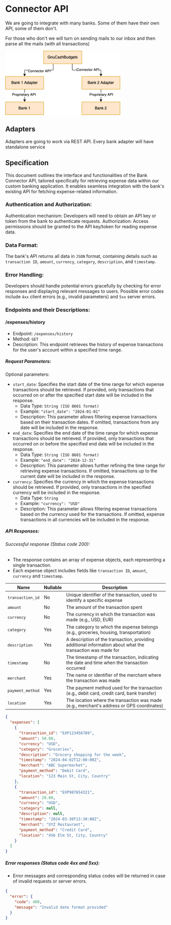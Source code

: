 # Connector API

We are going to integrate with many banks. Some of them have their own API, some of them don't.

For those who don't we will turn on sending mails to our inbox and then parse all the mails (with all transactions)

![Connector API schema](connector-api_schema.png)

## Adapters

Adapters are going to work via REST API. Every bank adapter will have standalone service

## Specification

This document outlines the interface and functionalities of the Bank Connector API, 
tailored specifically for retrieving expense data within our custom banking application. 
It enables seamless integration with the bank's existing API for fetching expense-related information.

### Authentication and Authorization:

Authentication mechanism: Developers will need to obtain an API key or token from the bank to authenticate requests.
Authorization: Access permissions should be granted to the API key/token for reading expense data.

### Data Format:

The bank's API returns all data in `JSON` format,
containing details such as `transaction ID`, `amount`, `currency`, `category`, `description`, and `timestamp`.

### Error Handling:

Developers should handle potential errors gracefully by checking for error responses and displaying relevant messages to users.
Possible error codes include `4xx` client errors (e.g., invalid parameters) and `5xx` server errors.

### Endpoints and their Descriptions:

#### /expenses/history

* Endpoint: `/expenses/history`
* Method: `GET`
* Description: This endpoint retrieves the history of expense transactions for the user's account within a specified time range.

##### Request Parameters:

Optional parameters:

* `start_date`: Specifies the start date of the time range for which expense transactions should be retrieved. 
If provided, only transactions that occurred on or after the specified start date will be included in the response. 
  * Data Type: `String (ISO 8601 format)`
  * Example: `"start_date": "2024-01-01"`
  * Description: This parameter allows filtering expense transactions based on their transaction dates. 
  If omitted, transactions from any date will be included in the response. 
* `end_date`: Specifies the end date of the time range for which expense transactions should be retrieved. 
If provided, only transactions that occurred on or before the specified end date will be included in the response. 
  * Data Type: `String (ISO 8601 format)`
  * Example: `"end_date": "2024-12-31"`
  * Description: This parameter allows further refining the time range for retrieving expense transactions. 
  If omitted, transactions up to the current date will be included in the response.
* `currency`: Specifies the currency in which the expense transactions should be retrieved. 
If provided, only transactions in the specified currency will be included in the response. 
  * Data Type: `String`
  * Example: `"currency": "USD"`
  * Description: This parameter allows filtering expense transactions based on the currency used for the transactions. 
  If omitted, expense transactions in all currencies will be included in the response.

##### API Responses:

###### Successful response (Status code 200):

* The response contains an array of expense objects, each representing a single transaction. 
* Each expense object includes fields like `transaction ID`, `amount`, `currency` and `timestamp`.

| Name             | Nullable | Description                                                                                                 |
|------------------|----------|-------------------------------------------------------------------------------------------------------------|
| `transaction_id` | No       | Unique identifier of the transaction, used to identify a specific expense                                   |
| `amount`         | No       | The amount of the transaction spent                                                                         |
| `currency`       | No       | The currency in which the transaction was made (e.g., USD, EUR)                                             |
| `category`       | Yes      | The category to which the expense belongs (e.g., groceries, housing, transportation)                        |
| `description`    | Yes      | A description of the transaction, providing additional information about what the transaction was made for  |
| `timestamp`      | No       | The timestamp of the transaction, indicating the date and time when the transaction occurred                |
| `merchant`       | Yes      | The name or identifier of the merchant where the transaction was made                                       |
| `payment_method` | Yes      | The payment method used for the transaction (e.g., debit card, credit card, bank transfer)                  |
| `location`       | Yes      | The location where the transaction was made (e.g., merchant's address or GPS coordinates)                   |

```json
{
  "expenses": [
    {
      "transaction_id": "EXP123456789",
      "amount": 50.00,
      "currency": "USD",
      "category": "Groceries",
      "description": "Grocery shopping for the week",
      "timestamp": "2024-04-02T12:00:00Z",
      "merchant": "ABC Supermarket",
      "payment_method": "Debit Card",
      "location": "123 Main St, City, Country"
    },
    {
      "transaction_id": "EXP987654321",
      "amount": 20.00,
      "currency": "USD",
      "category": null,
      "description": null,
      "timestamp": "2024-03-30T13:30:00Z",
      "merchant": "XYZ Restaurant",
      "payment_method": "Credit Card",
      "location": "456 Elm St, City, Country"
    }
  ]
}

```

##### Error responses (Status code 4xx and 5xx):

* Error messages and corresponding status codes will be returned in case of invalid requests or server errors.

```json
{
  "error": {
    "code": 400,
    "message": "Invalid date format provided"
  }
}

```